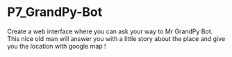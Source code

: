 # P7_GrandPy-Bot
Create a web interface where you can ask your way to Mr GrandPy Bot. This nice old man will answer you with a little story about the place and give you the location with google map !
